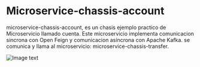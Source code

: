 # Microservice-chassis-account
microservice-chassis-account, es un chasis ejemplo practico de Microservicio llamado cuenta. Este microservicio implementa comunicacion sincrona con Open Feign y comunicacion asíncrona con Apache Kafka. se comunica y llama al microservicio: microservice-chassis-transfer. 


![Image text](https://lh4.googleusercontent.com/Wp2acQxEA2SF-v2Ra40fDNk987nDAMRxX8idTdKfSr8BsslHIfpqCpYLGYZRRTveeOSN1rnp5O0ykEZO4yfuvHgWAKw_giNxquaalD6VIL8N4pakMeFn2e2QvoWz_cCAJg=w1280)

